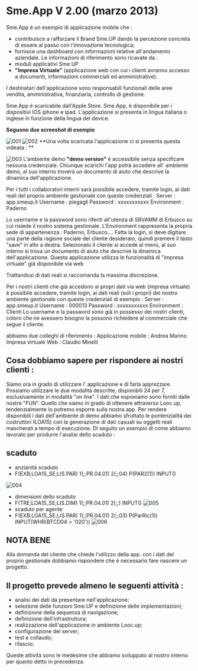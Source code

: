 # Sme.App V 2.00  (marzo 2013)
Sme.App è un esempio di applicazione mobile che  : 
-  contribuisce a rafforzare il Brand Sme.UP dando la percezione concreta di essere al passo con l'innovazione tecnologica;
-  fornisce una dashboard con informazioni relative all'andamento aziendale.
Le informazioni di riferimento sono ricavate da : 
-  moduli applicativi Sme.UP
- **"Impresa Virtuale"** (applicazione web con cui i clienti avranno accesso a documenti, informazioni commerciali ed amministrative).

I destinatari dell'applicazione sono responsabili funzionali delle aree vendita, amministrativa, finanziaria, controllo di gestione.

Sme.App è scaricabile dall'Apple Store.
Sme.App, è disponibile per i dispositivi IOS iphone e ipad.
L'applicazione si presenta in lingua italiana o inglese in funzione della lingua del device.

**Seguono due screeshot di esempio**

![001](http://doc.smeup.com/immagini/MOBASE_V2/001.png)
![002](http://doc.smeup.com/immagini/MOBASE_V2/002.png)
**Una volta scaricata l'applicazione ci si presenta questa videata : **

![003](http://doc.smeup.com/immagini/MOBASE_V2/003.png)
L'ambiente demo **"demo version"** è accessibile senza specificare nessuna credenziale.
Chiunque scarichi l'app potrà accedere all' ambiente demo, al suo interno troverà un documento di aiuto che descrive la dinamica dell'applicazione.

Per i tutti i collaboratori interni sarà possibile accedere, tramite login, ai dati reali del proprio ambiente gestionale con queste credenziali : 
Server   :  app.smeup.it
Username  :  piegagli
Password  :  xxxxxxxxxxx
Environment  :  Paderno

Lo username e la password sono riferiti all'utenza di SRVAMM di Erbusco su cui risiede il nostro sistema gestionale.
L'Environment rappresenta la propria sede di appartenenza :  Paderno, Erbusco....
Fatta la login, si deve digitare una parte della ragione sociale del cliente desiderato, quindi premere il tasto "save" in alto a destra.
Selezionato il cliente si accede al menù, al suo interno si trova un documento di aiuto che descrive la dinamica dell'applicazione.
Questa applicazione utilizza le funzionalità di "impresa virtuale" già disponibile via web

Trattandosi di dati reali si raccomanda la massima discrezione.

Per i nostri clienti che già accedono ai propri dati via web (impresa virtuale) è possibile accedere, tramite login, ai dati reali (soli i propri) del nostro ambiente gestionale con queste credenziali di esempio : 
Server   :  app.smeup.it
Username  :  000013
Password  :  xxxxxxxxxxx
Environment  :  Clienti
Lo username e la password sono già in possesso dei nostri clienti, coloro che ne avessero bisogno la possono richiedere al commerciale che segue il cliente.

abbiamo due colleghi di riferimento : 
Applicazione mobile :  Andrea Marino
Impresa virtuale Web  :  Claudio Minelli


## Cosa dobbiamo sapere per rispondere ai nostri clienti : 

Siamo ora in grado di utilizzare l' applicazione e di farla apprezzare. Possiamo utilizzare le due modalità descritte, disponibili 24 per 7, esclusivamente in modalità "on line". I dati che esponiamo sono forniti dalle nostre "FUN". Quello che  siamo in grado di ottenere attraverso Looc.up, tendenzialmente lo potremo esporre sulla nostra app.
Per rendere disponibili i dati dell'ambiente di demo abbiamo sfruttato le pontenzialità dei costruttori (LOA15) con la generazione di dati casuali su oggetti reali mascherati a tempo di esecuzione.
DI seguito un esempio di come abbiamo lavorato per produrre l'analisi dello scaduto : 


## scaduto

-  anzianità scaduto
-  F(EXB;LOA15_SE;LIS.PAR) 1(;;PR.04.01) 2(;;04) P(PAR2(1)) INPUT()

![004](http://doc.smeup.com/immagini/MOBASE_V2/004.png)
-  dimensioni dello scaduto
-  F(TRE;LOA15_SE;LIS.DIM) 1(;;PR.04.01) 2(;;) INPUT()
![005](http://doc.smeup.com/immagini/MOBASE_V2/005.png)
-  scaduto per agente
-  F(EXB;LOA15_SE;LIS.PAR) 1(;;PR.04.01) 2(;;03) P(ParRic(1)) INPUT(WHR(BTCD04 = '020'))
![006](http://doc.smeup.com/immagini/MOBASE_V2/006.png)
## NOTA BENE
Alla domanda del cliente che chiede l'utilizzo della app. con i dati del proprio gestionale dobbiamo rispondere che è necessario fare nascere un progetto.

## Il progetto prevede almeno le seguenti attività : 

-  analisi dei dati da presentare nell'applicazione;
-  selezione delle funzioni Sme.UP e definizione delle implementazioni;
-  definizione della sequenza di navigazione;
-  definizione dell'infrastruttura;
-  realizzazione dell'applicazione in ambiente Looc.up;
-  configurazione del server;
-  test e collaudo;
-  rilascio;


Queste attività sono le medesime che abbiamo sviluppato al nostro interno per quanto detto in precedenza.


